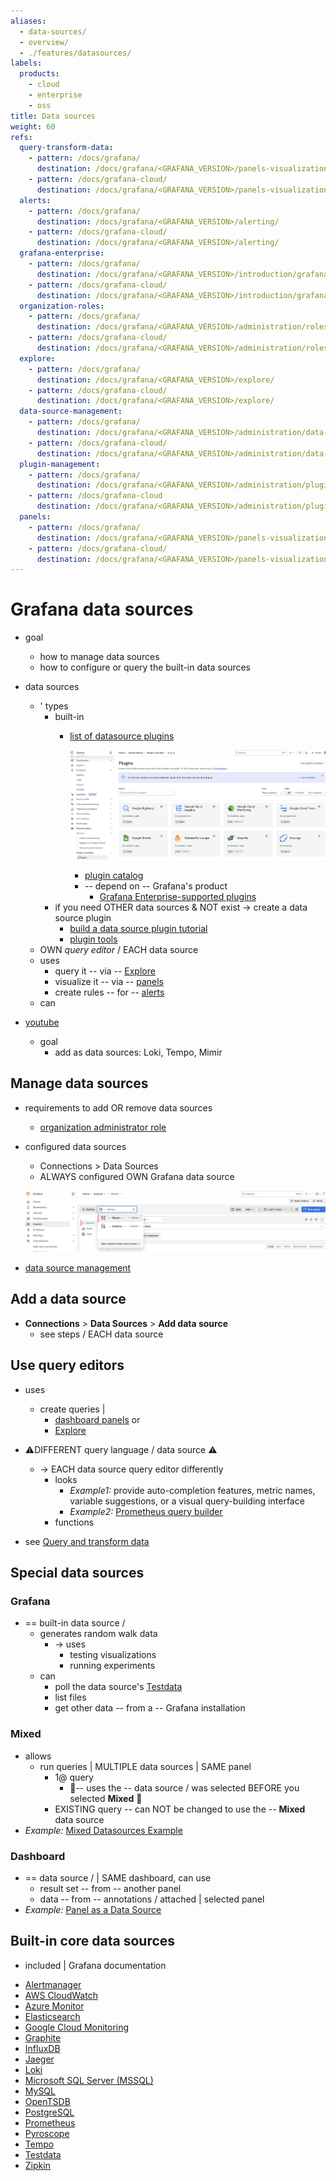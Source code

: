 ```yaml
---
aliases:
  - data-sources/
  - overview/
  - ./features/datasources/
labels:
  products:
    - cloud
    - enterprise
    - oss
title: Data sources
weight: 60
refs:
  query-transform-data:
    - pattern: /docs/grafana/
      destination: /docs/grafana/<GRAFANA_VERSION>/panels-visualizations/query-transform-data/
    - pattern: /docs/grafana-cloud/
      destination: /docs/grafana/<GRAFANA_VERSION>/panels-visualizations/query-transform-data/
  alerts:
    - pattern: /docs/grafana/
      destination: /docs/grafana/<GRAFANA_VERSION>/alerting/
    - pattern: /docs/grafana-cloud/
      destination: /docs/grafana/<GRAFANA_VERSION>/alerting/
  grafana-enterprise:
    - pattern: /docs/grafana/
      destination: /docs/grafana/<GRAFANA_VERSION>/introduction/grafana-enterprise/
    - pattern: /docs/grafana-cloud/
      destination: /docs/grafana/<GRAFANA_VERSION>/introduction/grafana-enterprise/
  organization-roles:
    - pattern: /docs/grafana/
      destination: /docs/grafana/<GRAFANA_VERSION>/administration/roles-and-permissions/#organization-roles
    - pattern: /docs/grafana-cloud/
      destination: /docs/grafana/<GRAFANA_VERSION>/administration/roles-and-permissions/#organization-roles
  explore:
    - pattern: /docs/grafana/
      destination: /docs/grafana/<GRAFANA_VERSION>/explore/
    - pattern: /docs/grafana-cloud/
      destination: /docs/grafana/<GRAFANA_VERSION>/explore/
  data-source-management:
    - pattern: /docs/grafana/
      destination: /docs/grafana/<GRAFANA_VERSION>/administration/data-source-management/
    - pattern: /docs/grafana-cloud/
      destination: /docs/grafana/<GRAFANA_VERSION>/administration/data-source-management/
  plugin-management:
    - pattern: /docs/grafana/
      destination: /docs/grafana/<GRAFANA_VERSION>/administration/plugin-management/
    - pattern: /docs/grafana-cloud
      destination: /docs/grafana/<GRAFANA_VERSION>/administration/plugin-management/
  panels:
    - pattern: /docs/grafana/
      destination: /docs/grafana/<GRAFANA_VERSION>/panels-visualizations/
    - pattern: /docs/grafana-cloud/
      destination: /docs/grafana/<GRAFANA_VERSION>/panels-visualizations/
---
```


# Grafana data sources

* goal
  * how to manage data sources
  * how to configure or query the built-in data sources

* data sources
  * ' types
    * built-in
      * [list of datasource plugins](https://grafana.com/grafana/plugins/)
    
        ![](pluginsDataSource.png)
        * [plugin catalog](ref:plugin-management) 
        * -- depend on -- Grafana's product
          * [Grafana Enterprise-supported plugins](ref:grafana-enterprise)
    * if you need OTHER data sources & NOT exist -> create a data source plugin
      * [build a data source plugin tutorial](https://grafana.com/developers/plugin-tools/tutorials/build-a-data-source-plugin)
      * [plugin tools](https://grafana.com/developers/plugin-tools)
  * OWN _query editor_ / EACH data source 
  * uses
    * query it -- via -- [Explore](ref:explore)
    * visualize it -- via -- [panels](ref:panels)
    * create rules -- for -- [alerts](ref:alerts)
  * can

* [youtube](https://www.youtube.com/watch?v=cqHO0oYW6Ic)
  * goal
    * add as data sources: Loki, Tempo, Mimir

## Manage data sources

* requirements to add OR remove data sources
  * [organization administrator role](ref:organization-roles) 

* configured data sources
  * Connections > Data Sources
  * ALWAYS configured OWN Grafana data source

  ![](alwaysGrafanaDataSource.png)

* [data source management](ref:data-source-management)

## Add a data source

* **Connections** > **Data Sources** > **Add data source**
  * see steps / EACH data source

## Use query editors

* uses
  * create queries |
    * [dashboard panels](ref:query-transform-data) or
    * [Explore](ref:explore)

* ⚠️DIFFERENT query language / data source ⚠️
  * -> EACH data source query editor differently
    * looks
      * _Example1:_ provide auto-completion features, metric names, variable suggestions, or a visual query-building interface
      * _Example2:_ [Prometheus query builder](https://vimeo.com/720004179)
    * functions

* see [Query and transform data](ref:query-transform-data)

## Special data sources

### Grafana

* == built-in data source /
  * generates random walk data
    * -> uses
      * testing visualizations
      * running experiments
  * can
    * poll the data source's [Testdata](testdata)
    * list files
    * get other data -- from a -- Grafana installation 

### Mixed

* allows
  * run queries | MULTIPLE data sources | SAME panel
    * 1@ query
      * 👀-- uses the -- data source / was selected BEFORE you selected **Mixed** 👀
    * EXISTING query -- can NOT be changed to use the -- **Mixed** data source
* _Example:_ [Mixed Datasources Example](https://play.grafana.org/d/000000100/)

### Dashboard

* == data source / | SAME dashboard, can use 
  * result set -- from -- another panel
  * data -- from -- annotations / attached | selected panel
* _Example:_ [Panel as a Data Source](https://play.grafana.org/d/ede8zps8ndb0gc/)

## Built-in core data sources

* included | Grafana documentation

- [Alertmanager](alertmanager/)
- [AWS CloudWatch](aws-cloudwatch/)
- [Azure Monitor](azure-monitor/)
- [Elasticsearch](elasticsearch/)
- [Google Cloud Monitoring](google-cloud-monitoring/)
- [Graphite](graphite/)
- [InfluxDB](influxdb/)
- [Jaeger](jaeger/)
- [Loki](loki/)
- [Microsoft SQL Server (MSSQL)](mssql/)
- [MySQL](mysql/)
- [OpenTSDB](opentsdb/)
- [PostgreSQL](postgres/)
- [Prometheus](prometheus/)
- [Pyroscope](pyroscope/)
- [Tempo](tempo/)
- [Testdata](testdata/)
- [Zipkin](zipkin/)
